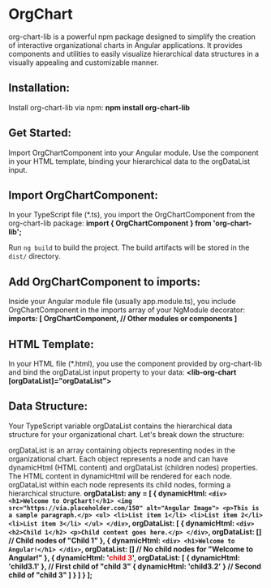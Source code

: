 # OrgChart

org-chart-lib is a powerful npm package designed to simplify the creation of interactive organizational charts in Angular applications. It provides components and utilities to easily visualize hierarchical data structures in a visually appealing and customizable manner.

## Installation:

Install org-chart-lib via npm:
**npm install org-chart-lib**

## Get Started:

Import OrgChartComponent into your Angular module.
Use the <lib-org-chart> component in your HTML template, binding your hierarchical data to the orgDataList input.
## Import OrgChartComponent:
In your TypeScript file (*.ts), you import the OrgChartComponent from the org-chart-lib package:
**import { OrgChartComponent } from 'org-chart-lib';**

Run `ng build` to build the project. The build artifacts will be stored in the `dist/` directory.

## Add OrgChartComponent to imports:
Inside your Angular module file (usually app.module.ts), you include OrgChartComponent in the imports array of your NgModule decorator:
**imports: [
  OrgChartComponent,
  // Other modules or components
]**

## HTML Template:
In your HTML file (*.html), you use the <lib-org-chart> component provided by org-chart-lib and bind the orgDataList input property to your data:
**<lib-org-chart [orgDataList]="orgDataList"></lib-org-chart>**

## Data Structure:
Your TypeScript variable orgDataList contains the hierarchical data structure for your organizational chart. Let's break down the structure:

orgDataList is an array containing objects representing nodes in the organizational chart.
Each object represents a node and can have dynamicHtml (HTML content) and orgDataList (children nodes) properties.
The HTML content in dynamicHtml will be rendered for each node.
orgDataList within each node represents its child nodes, forming a hierarchical structure.
**orgDataList: any = [
  {
    dynamicHtml: `
      <div>
        <h1>Welcome to OrgChart!</h1>
        <img src="https://via.placeholder.com/150" alt="Angular Image">
        <p>This is a sample paragraph.</p>
        <ul>
          <li>List item 1</li>
          <li>List item 2</li>
          <li>List item 3</li>
        </ul>
      </div>
    `,
    orgDataList: [
      {
        dynamicHtml: `
          <div>
            <h2>Child 1</h2>
            <p>Child content goes here.</p>
          </div>
        `,
        orgDataList: [] // Child nodes of "Child 1"
      },
      {
        dynamicHtml: `
          <div>
            <h1>Welcome to Angular!</h1>
          </div>
        `,
        orgDataList: [] // No child nodes for "Welcome to Angular!"
      },
      {
        dynamicHtml: '<span style="color: red;">child 3</span>',
        orgDataList: [
          { dynamicHtml: 'child3.1' }, // First child of "child 3"
          { dynamicHtml: 'child3.2' }  // Second child of "child 3"
        ]
      }
    ]
  }
];**
